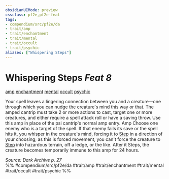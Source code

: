 ```yaml
---
obsidianUIMode: preview
cssclass: pf2e,pf2e-feat
tags:
- compendium/src/pf2e/da
- trait/amp
- trait/enchantment
- trait/mental
- trait/occult
- trait/psychic
aliases: ["Whispering Steps"]
---
```

# Whispering Steps  *Feat 8*  
[amp](rules/traits/amp-da.md "Amp Feat Trait")  [enchantment](rules/traits/enchantment.md "Enchantment School Trait")  [mental](rules/traits/mental.md "Mental Effect Trait")  [occult](rules/traits/occult.md "Occult Tradition Trait")  [psychic](rules/traits/psychic-da.md "Psychic Class Trait")  


Your spell leaves a lingering connection between you and a creature—one through which you can nudge the creature's mind this way or that. The amped cantrip must take 2 or more actions to cast, target one or more creatures, and either require a spell attack roll or have a saving throw. Use this amp in place of the psi cantrip's normal amp entry. Amp Choose one enemy who is a target of the spell. If that enemy fails its save or the spell hits it, you whisper in the creature's mind, forcing it to [Step](rules/actions/step.md) in a direction of your choosing; as this is forced movement, you can't force the creature to [Step](rules/actions/step.md) into hazardous terrain, off a ledge, or the like. After it Steps, the creature becomes temporarily immune to this amp for 24 hours.

*Source: Dark Archive p. 27*  
%% #compendium/src/pf2e/da #trait/amp #trait/enchantment #trait/mental #trait/occult #trait/psychic %%